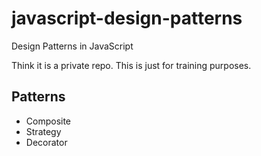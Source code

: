 # javascript-design-patterns
Design Patterns in JavaScript

Think it is a private repo.
This is just for training purposes.

## Patterns
- Composite
- Strategy
- Decorator